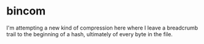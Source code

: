 # bincom

I'm attempting a new kind of compression here where I leave a breadcrumb trail to the beginning of a hash, ultimately
of every byte in the file.
